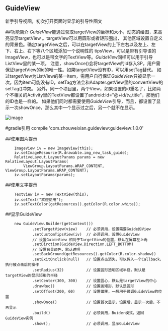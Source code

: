## GuideView
新手引导视图，初次打开页面时显示的引导性图文

##功能简介
*GuideView*能通过获取targetView的坐标和大小，动态的绘图，来高亮显示targetView 。targetView可以用圆形或者矩形圈出，
其他区域设置自定义的背景色。确定targetView之后，可以在targetView的上下左右以及左上、左下、右上、右下等八个区域添加一个说明性的
tipsView，可以是带有引导语的ImageView，也可以是带文字的TextView等。*GuideView*同样可以用于引导ListView里的某一项。
    注意，showOnce()会将targetView的id存入SP，用户需保证targetView的id的唯一性。如果targetView没有ID，可以用setTag替代。
    如过targetView为ListView的某一item，需用户自行保证*GuideView*只被显示一次。因为item可能没有ID，setTag方法会和Adapter.getView里的convertView的
    setTag()冲突。
    另外，同一个项目里，两个View，如果设置的id重名了，比如两个不相关的Activity里的TextView都设置了android:id="@+id/tv_title"，那他们的ID也是一样的。
    如果他们同时都需要使用*GuideView*引导，而且，都设置了显示一次showOnce，那么其中一个显示过之后，另一个就不在显示。

![image](https://github.com/laxian/GuideView/blob/develop/sample/app.gif)

#gradle引用
    compile 'com.zhouweixian.guideview:guideview:1.0.0'


##使用图片提示

```
    ImageView iv = new ImageView(this);
    iv.setImageResource(R.drawable.img_new_task_guide);
    RelativeLayout.LayoutParams params = new RelativeLayout.LayoutParams(
        ViewGroup.LayoutParams.WRAP_CONTENT, ViewGroup.LayoutParams.WRAP_CONTENT);
    iv.setLayoutParams(params);
```


##使用文字提示

```
    TextView iv = new TextView(this);
    iv.setText("欢迎使用");
    iv.setTextColor(getResources().getColor(R.color.white));
```


##显示GuideView

```
    new GuideView.Builder(getContext())
            .setTargetView(view)    // 必须调用，设置需要Guide的View
            .setCustomTipsView(iv)  // 必须调用，设置GuideView
            // 设置GuideView 相对于TargetView的位置，默认在屏幕左上角
            .setDirction(GuideView.Direction.LEFT_BOTTOM)   
            // 设置背景颜色，默认透明
            .setBackGround(getResources().getColor(R.color.shadow)) 
            .setExitOnclick(null)   // 设置点击消失，可以传入一个Callback，执行被点击后的操作
            .setRadius(32)          // 设置圆形透明区域半径，默认是targetView的显示矩形的半径
            .setCenter(300, 300)    // 设置圆心，默认是targetView的中心
            .drawRec()              // 设置画矩形，默认是圆形
            .setOffset(200, 60)     // 设置偏移，一般用于微调GuideView的位置
            .showOnce()             // 设置首次显示，设置后，显示一次后，不再显示
            .build()                // 必须调用，Buider模式，返回GuideView实例
            .show();                // 必须调用，显示GuideView
```



